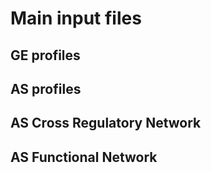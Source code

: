# Main input files 

## GE profiles 


## AS profiles

## AS Cross Regulatory Network

## AS Functional Network


